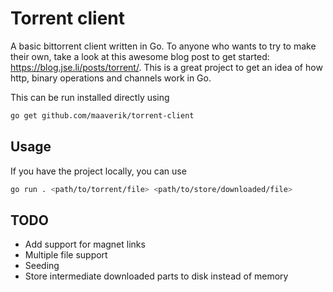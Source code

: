 # Torrent client

A basic bittorrent client written in Go. To anyone who wants to try to make their own, take a look at this awesome blog post to get started: https://blog.jse.li/posts/torrent/. This is a great project to get an idea of how http, binary operations and channels work in Go.

This can be run installed directly using

```sh
go get github.com/maaverik/torrent-client
```

## Usage

If you have the project locally, you can use

```sh
go run . <path/to/torrent/file> <path/to/store/downloaded/file>
```

## TODO

- Add support for magnet links
- Multiple file support
- Seeding
- Store intermediate downloaded parts to disk instead of memory
